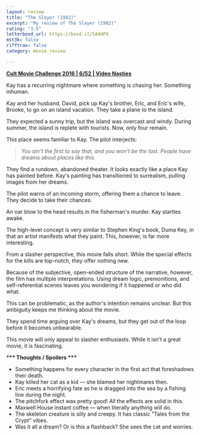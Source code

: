 ```yaml
---
layout: review
title: "The Slayer (1982)"
excerpt: "My review of The Slayer (1982)"
rating: "3.5"
letterboxd_url: https://boxd.it/5A4HPX
mst3k: false
rifftrax: false
category: movie_review

---
```


<b><a href="">Cult Movie Challenge 2016 | 6/52 | Video Nasties</a></b>

Kay has a recurring nightmare where something is chasing her. Something inhuman.

Kay and her husband, David, pick up Kay's brother, Eric, and Eric's wife, Brooke, to go on an island vacation. They take a plane to the island.

They expected a sunny trip, but the island was overcast and windy. During summer, the island is replete with tourists. Now, only four remain.

This place seems familiar to Kay. The pilot interjects:

<blockquote><i>You ain't the first to say that, and you won't be the last. People have dreams about places like this.</i></blockquote>

They find a rundown, abandoned theater. It looks exactly like a place Kay has painted before. Kay's painting has transitioned to surrealism, pulling images from her dreams.

The pilot warns of an incoming storm, offering them a chance to leave. They decide to take their chances.

An oar blow to the head results in the fisherman's murder. Kay startles awake.

The high-level concept is very similar to Stephen King's book, Duma Key, in that an artist manifests what they paint. This, however, is far more interesting.

From a slasher perspective, this movie falls short. While the special effects for the kills are top-notch, they offer nothing new.

Because of the subjective, open-ended structure of the narrative, however, the film has multiple interpretations. Using dream logic, premonitions, and self-referential scenes leaves you wondering if it happened or who did what.

This can be problematic, as the author's intention remains unclear. But this ambiguity keeps me thinking about the movie.

They spend time arguing over Kay's dreams, but they get out of the loop before it becomes unbearable.

This movie will only appeal to slasher enthusiasts. While it isn't a great movie, it is fascinating.


<b>*** Thoughts / Spoilers ***</b>
* Something happens for every character in the first act that foreshadows their death.
* Kay killed her cat as a kid — she blamed her nightmares then.
* Eric meets a horrifying fate as he is dragged into the sea by a fishing line during the night.
* The pitchfork effect was pretty good! All the effects are solid in this.
* Maxwell House instant coffee — when literally anything will do.
* The skeleton creature is silly and creepy. It has classic "Tales from the Crypt" vibes.
* Was it all a dream? Or is this a flashback? She sees the cat and worries.